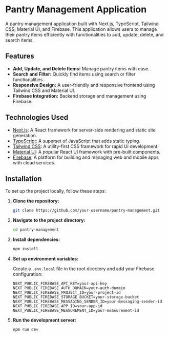 # Pantry Management Application

A pantry management application built with Next.js, TypeScript, Tailwind CSS, Material UI, and Firebase. This application allows users to manage their pantry items efficiently with functionalities to add, update, delete, and search items.

## Features

- **Add, Update, and Delete Items:** Manage pantry items with ease.
- **Search and Filter:** Quickly find items using search or filter functionalities.
- **Responsive Design:** A user-friendly and responsive frontend using Tailwind CSS and Material UI.
- **Firebase Integration:** Backend storage and management using Firebase.

## Technologies Used

- [Next.js](https://nextjs.org/): A React framework for server-side rendering and static site generation.
- [TypeScript](https://www.typescriptlang.org/): A superset of JavaScript that adds static typing.
- [Tailwind CSS](https://tailwindcss.com/): A utility-first CSS framework for rapid UI development.
- [Material UI](https://mui.com/): A popular React UI framework with pre-built components.
- [Firebase](https://firebase.google.com/): A platform for building and managing web and mobile apps with cloud services.

## Installation

To set up the project locally, follow these steps:

1. **Clone the repository:**

    ```bash
    git clone https://github.com/your-username/pantry-management.git
    ```

2. **Navigate to the project directory:**

    ```bash
    cd pantry-management
    ```

3. **Install dependencies:**

    ```bash
    npm install
    ```

4. **Set up environment variables:**

    Create a `.env.local` file in the root directory and add your Firebase configuration:

    ```env
    NEXT_PUBLIC_FIREBASE_API_KEY=your-api-key
    NEXT_PUBLIC_FIREBASE_AUTH_DOMAIN=your-auth-domain
    NEXT_PUBLIC_FIREBASE_PROJECT_ID=your-project-id
    NEXT_PUBLIC_FIREBASE_STORAGE_BUCKET=your-storage-bucket
    NEXT_PUBLIC_FIREBASE_MESSAGING_SENDER_ID=your-messaging-sender-id
    NEXT_PUBLIC_FIREBASE_APP_ID=your-app-id
    NEXT_PUBLIC_FIREBASE_MEASUREMENT_ID=your-measurement-id
    ```

5. **Run the development server:**

    ```bash
    npm run dev
    ```